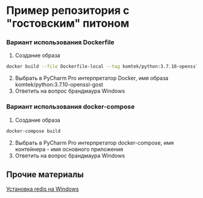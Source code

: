 # Пример репозитория с "гостовским" питоном

### Вариант использования Dockerfile
1. Создание образа
```bash
docker build --file Dockerfile-local --tag komtek/python:3.7.10-openssl-gost .
```
2. Выбрать в PyCharm Pro интерпретатор Docker, имя образа komtek/python:3.7.10-openssl-gost
3. Ответить на вопрос брандмаура Windows

### Вариант использования docker-compose
1. Создание образа
```bash
docker-compose build
```
2. Выбрать в PyCharm Pro интерпретатор docker-compose, имя контейнера - имя основного приложения
3. Ответить на вопрос брандмаура Windows

## Прочие материалы
[Установка redis на Windows](https://skillbox.ru/media/base/kak_ustanovit_redis_v_os_windows_bez_ispolzovaniya_docker/)
